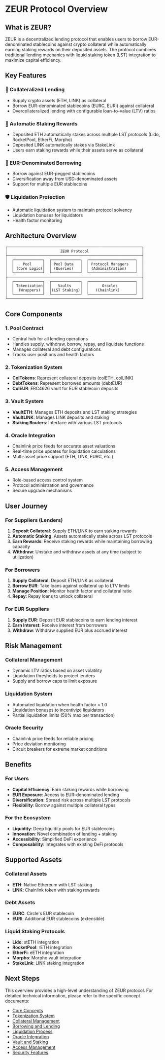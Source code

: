 # ZEUR Protocol Overview

## What is ZEUR?

ZEUR is a decentralized lending protocol that enables users to borrow EUR-denominated stablecoins against crypto collateral while automatically earning staking rewards on their deposited assets. The protocol combines traditional lending mechanics with liquid staking token (LST) integration to maximize capital efficiency.

## Key Features

### 🏦 **Collateralized Lending**

- Supply crypto assets (ETH, LINK) as collateral
- Borrow EUR-denominated stablecoins (EURC, EURI) against collateral
- Overcollateralized lending with configurable loan-to-value (LTV) ratios

### 🚀 **Automatic Staking Rewards**

- Deposited ETH automatically stakes across multiple LST protocols (Lido, RocketPool, EtherFi, Morpho)
- Deposited LINK automatically stakes via StakeLink
- Users earn staking rewards while their assets serve as collateral

### 💱 **EUR-Denominated Borrowing**

- Borrow against EUR-pegged stablecoins
- Diversification away from USD-denominated assets
- Support for multiple EUR stablecoins

### 🛡️ **Liquidation Protection**

- Automatic liquidation system to maintain protocol solvency
- Liquidation bonuses for liquidators
- Health factor monitoring

## Architecture Overview

```
┌─────────────────────────────────────────────────────────────┐
│                        ZEUR Protocol                        │
├─────────────────────────────────────────────────────────────┤
│  ┌─────────────┐  ┌─────────────┐  ┌─────────────────────┐  │
│  │    Pool     │  │ Pool Data   │  │ Protocol Managers   │  │
│  │ (Core Logic)│  │ (Queries)   │  │ (Administration)    │  │
│  └─────────────┘  └─────────────┘  └─────────────────────┘  │
├─────────────────────────────────────────────────────────────┤
│  ┌─────────────┐  ┌─────────────┐  ┌─────────────────────┐  │
│  │ Tokenization│  │   Vaults    │  │      Oracles        │  │
│  │  (Wrappers) │  │(LST Staking)│  │   (Chainlink)       │  │
│  └─────────────┘  └─────────────┘  └─────────────────────┘  │
└─────────────────────────────────────────────────────────────┘
```

## Core Components

### 1. **Pool Contract**

- Central hub for all lending operations
- Handles supply, withdraw, borrow, repay, and liquidate functions
- Manages collateral and debt configurations
- Tracks user positions and health factors

### 2. **Tokenization System**

- **ColTokens**: Represent collateral deposits (colETH, colLINK)
- **DebtTokens**: Represent borrowed amounts (debtEUR)
- **ColEUR**: ERC4626 vault for EUR stablecoin deposits

### 3. **Vault System**

- **VaultETH**: Manages ETH deposits and LST staking strategies
- **VaultLINK**: Manages LINK deposits and staking
- **Staking Routers**: Interface with various LST protocols

### 4. **Oracle Integration**

- Chainlink price feeds for accurate asset valuations
- Real-time price updates for liquidation calculations
- Multi-asset price support (ETH, LINK, EURC, etc.)

### 5. **Access Management**

- Role-based access control system
- Protocol administration and governance
- Secure upgrade mechanisms

## User Journey

### For Suppliers (Lenders)

1. **Deposit Collateral**: Supply ETH/LINK to earn staking rewards
2. **Automatic Staking**: Assets automatically stake across LST protocols
3. **Earn Rewards**: Receive staking rewards while maintaining borrowing capacity
4. **Withdraw**: Unstake and withdraw assets at any time (subject to utilization)

### For Borrowers

1. **Supply Collateral**: Deposit ETH/LINK as collateral
2. **Borrow EUR**: Take loans against collateral up to LTV limits
3. **Manage Position**: Monitor health factor and collateral ratio
4. **Repay**: Repay loans to unlock collateral

### For EUR Suppliers

1. **Supply EUR**: Deposit EUR stablecoins to earn lending interest
2. **Earn Interest**: Receive interest from borrowers
3. **Withdraw**: Withdraw supplied EUR plus accrued interest

## Risk Management

### Collateral Management

- Dynamic LTV ratios based on asset volatility
- Liquidation thresholds to protect lenders
- Supply and borrow caps to limit exposure

### Liquidation System

- Automated liquidation when health factor < 1.0
- Liquidation bonuses to incentivize liquidators
- Partial liquidation limits (50% max per transaction)

### Oracle Security

- Chainlink price feeds for reliable pricing
- Price deviation monitoring
- Circuit breakers for extreme market conditions

## Benefits

### For Users

- **Capital Efficiency**: Earn staking rewards while borrowing
- **EUR Exposure**: Access to EUR-denominated lending
- **Diversification**: Spread risk across multiple LST protocols
- **Flexibility**: Borrow against multiple collateral types

### For the Ecosystem

- **Liquidity**: Deep liquidity pools for EUR stablecoins
- **Innovation**: Novel combination of lending + staking
- **Accessibility**: Simplified DeFi experience
- **Composability**: Integrates with existing DeFi protocols

## Supported Assets

### Collateral Assets

- **ETH**: Native Ethereum with LST staking
- **LINK**: Chainlink token with staking rewards

### Debt Assets

- **EURC**: Circle's EUR stablecoin
- **EURI**: Additional EUR stablecoins (extensible)

### Liquid Staking Protocols

- **Lido**: stETH integration
- **RocketPool**: rETH integration
- **EtherFi**: eETH integration
- **Morpho**: Morpho vault integration
- **StakeLink**: LINK staking integration

## Next Steps

This overview provides a high-level understanding of ZEUR protocol. For detailed technical information, please refer to the specific concept documents:

- [Core Concepts](./02-core-concepts.md)
- [Tokenization System](./03-tokenization-system.md)
- [Collateral Management](./04-collateral-management.md)
- [Borrowing and Lending](./05-borrowing-lending.md)
- [Liquidation Process](./06-liquidation-process.md)
- [Oracle Integration](./07-oracle-integration.md)
- [Vault and Staking](./08-vault-staking.md)
- [Access Management](./09-access-management.md)
- [Security Features](./10-security-features.md)
